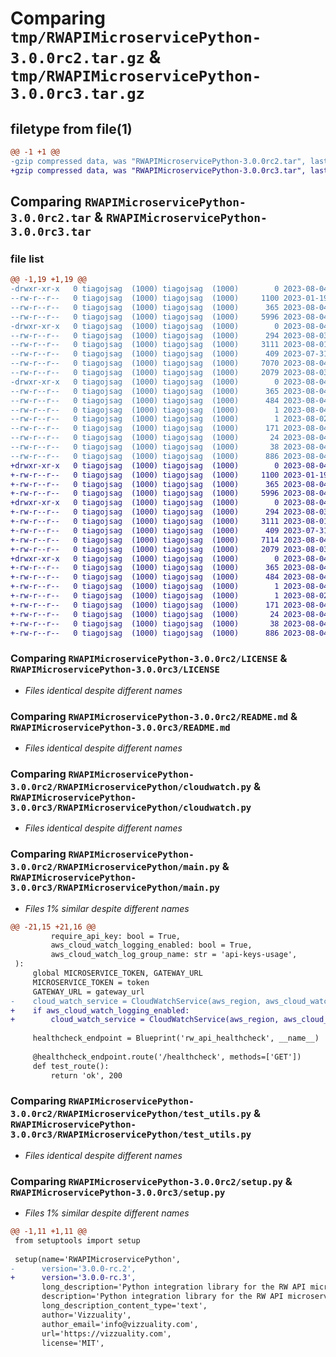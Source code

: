 # Comparing `tmp/RWAPIMicroservicePython-3.0.0rc2.tar.gz` & `tmp/RWAPIMicroservicePython-3.0.0rc3.tar.gz`

## filetype from file(1)

```diff
@@ -1 +1 @@
-gzip compressed data, was "RWAPIMicroservicePython-3.0.0rc2.tar", last modified: Fri Aug  4 10:34:22 2023, max compression
+gzip compressed data, was "RWAPIMicroservicePython-3.0.0rc3.tar", last modified: Fri Aug  4 16:43:17 2023, max compression
```

## Comparing `RWAPIMicroservicePython-3.0.0rc2.tar` & `RWAPIMicroservicePython-3.0.0rc3.tar`

### file list

```diff
@@ -1,19 +1,19 @@
-drwxr-xr-x   0 tiagojsag  (1000) tiagojsag  (1000)        0 2023-08-04 10:34:22.013671 RWAPIMicroservicePython-3.0.0rc2/
--rw-r--r--   0 tiagojsag  (1000) tiagojsag  (1000)     1100 2023-01-19 05:43:02.000000 RWAPIMicroservicePython-3.0.0rc2/LICENSE
--rw-r--r--   0 tiagojsag  (1000) tiagojsag  (1000)      365 2023-08-04 10:34:22.013671 RWAPIMicroservicePython-3.0.0rc2/PKG-INFO
--rw-r--r--   0 tiagojsag  (1000) tiagojsag  (1000)     5996 2023-08-04 09:48:11.000000 RWAPIMicroservicePython-3.0.0rc2/README.md
-drwxr-xr-x   0 tiagojsag  (1000) tiagojsag  (1000)        0 2023-08-04 10:34:22.010337 RWAPIMicroservicePython-3.0.0rc2/RWAPIMicroservicePython/
--rw-r--r--   0 tiagojsag  (1000) tiagojsag  (1000)      294 2023-08-03 09:29:42.000000 RWAPIMicroservicePython-3.0.0rc2/RWAPIMicroservicePython/__init__.py
--rw-r--r--   0 tiagojsag  (1000) tiagojsag  (1000)     3111 2023-08-01 12:50:17.000000 RWAPIMicroservicePython-3.0.0rc2/RWAPIMicroservicePython/cloudwatch.py
--rw-r--r--   0 tiagojsag  (1000) tiagojsag  (1000)      409 2023-07-31 16:10:42.000000 RWAPIMicroservicePython-3.0.0rc2/RWAPIMicroservicePython/errors.py
--rw-r--r--   0 tiagojsag  (1000) tiagojsag  (1000)     7070 2023-08-04 10:29:47.000000 RWAPIMicroservicePython-3.0.0rc2/RWAPIMicroservicePython/main.py
--rw-r--r--   0 tiagojsag  (1000) tiagojsag  (1000)     2079 2023-08-03 13:19:32.000000 RWAPIMicroservicePython-3.0.0rc2/RWAPIMicroservicePython/test_utils.py
-drwxr-xr-x   0 tiagojsag  (1000) tiagojsag  (1000)        0 2023-08-04 10:34:22.013671 RWAPIMicroservicePython-3.0.0rc2/RWAPIMicroservicePython.egg-info/
--rw-r--r--   0 tiagojsag  (1000) tiagojsag  (1000)      365 2023-08-04 10:34:22.000000 RWAPIMicroservicePython-3.0.0rc2/RWAPIMicroservicePython.egg-info/PKG-INFO
--rw-r--r--   0 tiagojsag  (1000) tiagojsag  (1000)      484 2023-08-04 10:34:22.000000 RWAPIMicroservicePython-3.0.0rc2/RWAPIMicroservicePython.egg-info/SOURCES.txt
--rw-r--r--   0 tiagojsag  (1000) tiagojsag  (1000)        1 2023-08-04 10:34:22.000000 RWAPIMicroservicePython-3.0.0rc2/RWAPIMicroservicePython.egg-info/dependency_links.txt
--rw-r--r--   0 tiagojsag  (1000) tiagojsag  (1000)        1 2023-08-02 08:02:51.000000 RWAPIMicroservicePython-3.0.0rc2/RWAPIMicroservicePython.egg-info/not-zip-safe
--rw-r--r--   0 tiagojsag  (1000) tiagojsag  (1000)      171 2023-08-04 10:34:22.000000 RWAPIMicroservicePython-3.0.0rc2/RWAPIMicroservicePython.egg-info/requires.txt
--rw-r--r--   0 tiagojsag  (1000) tiagojsag  (1000)       24 2023-08-04 10:34:22.000000 RWAPIMicroservicePython-3.0.0rc2/RWAPIMicroservicePython.egg-info/top_level.txt
--rw-r--r--   0 tiagojsag  (1000) tiagojsag  (1000)       38 2023-08-04 10:34:22.013671 RWAPIMicroservicePython-3.0.0rc2/setup.cfg
--rw-r--r--   0 tiagojsag  (1000) tiagojsag  (1000)      886 2023-08-04 10:34:01.000000 RWAPIMicroservicePython-3.0.0rc2/setup.py
+drwxr-xr-x   0 tiagojsag  (1000) tiagojsag  (1000)        0 2023-08-04 16:43:17.362320 RWAPIMicroservicePython-3.0.0rc3/
+-rw-r--r--   0 tiagojsag  (1000) tiagojsag  (1000)     1100 2023-01-19 05:43:02.000000 RWAPIMicroservicePython-3.0.0rc3/LICENSE
+-rw-r--r--   0 tiagojsag  (1000) tiagojsag  (1000)      365 2023-08-04 16:43:17.358986 RWAPIMicroservicePython-3.0.0rc3/PKG-INFO
+-rw-r--r--   0 tiagojsag  (1000) tiagojsag  (1000)     5996 2023-08-04 09:48:11.000000 RWAPIMicroservicePython-3.0.0rc3/README.md
+drwxr-xr-x   0 tiagojsag  (1000) tiagojsag  (1000)        0 2023-08-04 16:43:17.358986 RWAPIMicroservicePython-3.0.0rc3/RWAPIMicroservicePython/
+-rw-r--r--   0 tiagojsag  (1000) tiagojsag  (1000)      294 2023-08-03 09:29:42.000000 RWAPIMicroservicePython-3.0.0rc3/RWAPIMicroservicePython/__init__.py
+-rw-r--r--   0 tiagojsag  (1000) tiagojsag  (1000)     3111 2023-08-01 12:50:17.000000 RWAPIMicroservicePython-3.0.0rc3/RWAPIMicroservicePython/cloudwatch.py
+-rw-r--r--   0 tiagojsag  (1000) tiagojsag  (1000)      409 2023-07-31 16:10:42.000000 RWAPIMicroservicePython-3.0.0rc3/RWAPIMicroservicePython/errors.py
+-rw-r--r--   0 tiagojsag  (1000) tiagojsag  (1000)     7114 2023-08-04 16:40:38.000000 RWAPIMicroservicePython-3.0.0rc3/RWAPIMicroservicePython/main.py
+-rw-r--r--   0 tiagojsag  (1000) tiagojsag  (1000)     2079 2023-08-03 13:19:32.000000 RWAPIMicroservicePython-3.0.0rc3/RWAPIMicroservicePython/test_utils.py
+drwxr-xr-x   0 tiagojsag  (1000) tiagojsag  (1000)        0 2023-08-04 16:43:17.358986 RWAPIMicroservicePython-3.0.0rc3/RWAPIMicroservicePython.egg-info/
+-rw-r--r--   0 tiagojsag  (1000) tiagojsag  (1000)      365 2023-08-04 16:43:17.000000 RWAPIMicroservicePython-3.0.0rc3/RWAPIMicroservicePython.egg-info/PKG-INFO
+-rw-r--r--   0 tiagojsag  (1000) tiagojsag  (1000)      484 2023-08-04 16:43:17.000000 RWAPIMicroservicePython-3.0.0rc3/RWAPIMicroservicePython.egg-info/SOURCES.txt
+-rw-r--r--   0 tiagojsag  (1000) tiagojsag  (1000)        1 2023-08-04 16:43:17.000000 RWAPIMicroservicePython-3.0.0rc3/RWAPIMicroservicePython.egg-info/dependency_links.txt
+-rw-r--r--   0 tiagojsag  (1000) tiagojsag  (1000)        1 2023-08-02 08:02:51.000000 RWAPIMicroservicePython-3.0.0rc3/RWAPIMicroservicePython.egg-info/not-zip-safe
+-rw-r--r--   0 tiagojsag  (1000) tiagojsag  (1000)      171 2023-08-04 16:43:17.000000 RWAPIMicroservicePython-3.0.0rc3/RWAPIMicroservicePython.egg-info/requires.txt
+-rw-r--r--   0 tiagojsag  (1000) tiagojsag  (1000)       24 2023-08-04 16:43:17.000000 RWAPIMicroservicePython-3.0.0rc3/RWAPIMicroservicePython.egg-info/top_level.txt
+-rw-r--r--   0 tiagojsag  (1000) tiagojsag  (1000)       38 2023-08-04 16:43:17.362320 RWAPIMicroservicePython-3.0.0rc3/setup.cfg
+-rw-r--r--   0 tiagojsag  (1000) tiagojsag  (1000)      886 2023-08-04 16:42:42.000000 RWAPIMicroservicePython-3.0.0rc3/setup.py
```

### Comparing `RWAPIMicroservicePython-3.0.0rc2/LICENSE` & `RWAPIMicroservicePython-3.0.0rc3/LICENSE`

 * *Files identical despite different names*

### Comparing `RWAPIMicroservicePython-3.0.0rc2/README.md` & `RWAPIMicroservicePython-3.0.0rc3/README.md`

 * *Files identical despite different names*

### Comparing `RWAPIMicroservicePython-3.0.0rc2/RWAPIMicroservicePython/cloudwatch.py` & `RWAPIMicroservicePython-3.0.0rc3/RWAPIMicroservicePython/cloudwatch.py`

 * *Files identical despite different names*

### Comparing `RWAPIMicroservicePython-3.0.0rc2/RWAPIMicroservicePython/main.py` & `RWAPIMicroservicePython-3.0.0rc3/RWAPIMicroservicePython/main.py`

 * *Files 1% similar despite different names*

```diff
@@ -21,15 +21,16 @@
         require_api_key: bool = True,
         aws_cloud_watch_logging_enabled: bool = True,
         aws_cloud_watch_log_group_name: str = 'api-keys-usage',
 ):
     global MICROSERVICE_TOKEN, GATEWAY_URL
     MICROSERVICE_TOKEN = token
     GATEWAY_URL = gateway_url
-    cloud_watch_service = CloudWatchService(aws_region, aws_cloud_watch_log_group_name, aws_cloud_watch_log_stream_name)
+    if aws_cloud_watch_logging_enabled:
+        cloud_watch_service = CloudWatchService(aws_region, aws_cloud_watch_log_group_name, aws_cloud_watch_log_stream_name)
 
     healthcheck_endpoint = Blueprint('rw_api_healthcheck', __name__)
 
     @healthcheck_endpoint.route('/healthcheck', methods=['GET'])
     def test_route():
         return 'ok', 200
```

### Comparing `RWAPIMicroservicePython-3.0.0rc2/RWAPIMicroservicePython/test_utils.py` & `RWAPIMicroservicePython-3.0.0rc3/RWAPIMicroservicePython/test_utils.py`

 * *Files identical despite different names*

### Comparing `RWAPIMicroservicePython-3.0.0rc2/setup.py` & `RWAPIMicroservicePython-3.0.0rc3/setup.py`

 * *Files 1% similar despite different names*

```diff
@@ -1,11 +1,11 @@
 from setuptools import setup
 
 setup(name='RWAPIMicroservicePython',
-      version='3.0.0-rc.2',
+      version='3.0.0-rc.3',
       long_description='Python integration library for the RW API microservices',
       description='Python integration library for the RW API microservices',
       long_description_content_type='text',
       author='Vizzuality',
       author_email='info@vizzuality.com',
       url='https://vizzuality.com',
       license='MIT',
```

